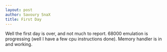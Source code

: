 ```yaml
---
layout: post
author: Savoury SnaX
title: First Day
---
```


 Well the first day is over, and not much to report. 68000 emulation is progressing (well I have a few cpu instructions done). Memory handler is in and working. 
